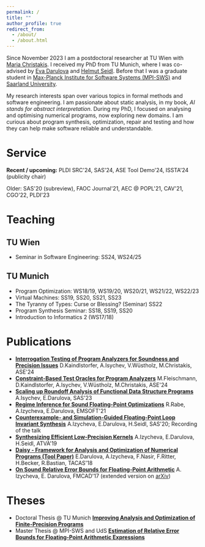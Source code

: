 ```yaml
---
permalink: /
title: ""
author_profile: true
redirect_from: 
  - /about/
  - /about.html
---
```


Since November 2023 I am a postdoctoral researcher at TU Wien with [Maria Christakis](https://mariachris.github.io/). I received my PhD from TU Munich, where I was co-advised by [Eva Darulova](https://malyzajko.github.io/) and [Helmut Seidl](https://www.cs.cit.tum.de/pl/personen/helmut-seidl/). Before that I was a graduate student in [Max-Planck Institute for Software Systems (MPI-SWS)](https://mpi-sws.org/) and [Saarland University](https://www.graduateschool-computerscience.de/).

My research interests span over various topics in formal methods and software engineering. I am passionate about static analysis, in my book, *AI stands for abstract interpretation*. During my PhD, I focused on analysing and optimising numerical programs, now exploring new domains. I am curious about program synthesis, optimization, repair and testing and how they can help make software reliable and understandable.

# Service
**Recent / upcoming:** PLDI SRC'24, SAS'24, ASE Tool Demo'24, ISSTA'24 (publicity chair)

Older: SAS'20 (subreview), FAOC Journal'21, AEC @ POPL'21, CAV'21, CGO'22, PLDI'23

# Teaching
## TU Wien
* Seminar in Software Engineering: SS24, WS24/25

## TU Munich
* Program Optimization: WS18/19, WS19/20, WS20/21, WS21/22, WS22/23
* Virtual Machines: SS19, SS20, SS21, SS23
* The Tyranny of Types: Curse or Blessing? (Seminar) SS22
* Program Synthesis Seminar: SS18, SS19, SS20
* Introduction to Informatics 2 (WS17/18)

# Publications
* [**Interrogation Testing of Program Analyzers for Soundness and Precision Issues**](https://aisychev.github.io/papers/ase24-sherlock.pdf) D.Kaindlstorfer, A.Isychev, V.Wüstholz, M.Christakis, ASE'24
* [**Constraint-Based Test Oracles for Program Analyzers**](https://aisychev.github.io/papers/ase24-minotaur.pdf) M.Fleischmann, D.Kaindlstorfer, A.Isychev, V.Wüstholz, M.Christakis, ASE'24
* [**Scaling up Roundoff Analysis of Functional Data Structure Programs**](https://dl.acm.org/doi/10.1007/978-3-031-44245-2_17) A.Isychev, E.Darulova, SAS'23
* [**Regime Inference for Sound Floating-Point Optimizations**](https://dl.acm.org/doi/10.1145/3477012) R.Rabe, A.Izycheva, E.Darulova, EMSOFT'21
* [**Counterexample- and Simulation-Guided Floating-Point Loop Invariant Synthesis**](https://dl.acm.org/doi/10.1007/978-3-030-65474-0_8) A.Izycheva, E.Darulova, H.Seidl, SAS'20; Recording of the talk
* [**Synthesizing Efficient Low-Precision Kernels**](https://link.springer.com/chapter/10.1007/978-3-030-31784-3_17) A.Izycheva, E.Darulova, H.Seidl, ATVA'19
* [**Daisy - Framework for Analysis and Optimization of Numerical Programs (Tool Paper)**](https://link.springer.com/chapter/10.1007/978-3-319-89960-2_15) E.Darulova, A.Izycheva, F.Nasir, F.Ritter, H.Becker, R.Bastian, TACAS'18
* [**On Sound Relative Error Bounds for Floating-Point Arithmetic**](https://dl.acm.org/citation.cfm?id=3168462) A. Izycheva, E. Darulova, FMCAD'17 (extended version on [arXiv](https://arxiv.org/pdf/1707.02121))


# Theses
* Doctoral Thesis @ TU Munich [**Improving Analysis and Optimization of Finite-Precision Programs**](https://aisychev.github.io/papers/Anastasia-Isychev-dissertation.pdf)
* Master Thesis @ MPI-SWS and UdS [**Estimation of Relative Error Bounds for Floating-Point Arithmetic Expressions**](https://aisychev.github.io/papers/Anastasia-Isychev-mscthesis.pdf)

<!-- 
A data-driven personal website
======
Like many other Jekyll-based GitHub Pages templates, Academic Pages makes you separate the website's content from its form. The content & metadata of your website are in structured markdown files, while various other files constitute the theme, specifying how to transform that content & metadata into HTML pages. You keep these various markdown (.md), YAML (.yml), HTML, and CSS files in a public GitHub repository. Each time you commit and push an update to the repository, the [GitHub pages](https://pages.github.com/) service creates static HTML pages based on these files, which are hosted on GitHub's servers free of charge.

Many of the features of dynamic content management systems (like Wordpress) can be achieved in this fashion, using a fraction of the computational resources and with far less vulnerability to hacking and DDoSing. You can also modify the theme to your heart's content without touching the content of your site. If you get to a point where you've broken something in Jekyll/HTML/CSS beyond repair, your markdown files describing your talks, publications, etc. are safe. You can rollback the changes or even delete the repository and start over -- just be sure to save the markdown files! Finally, you can also write scripts that process the structured data on the site, such as [this one](https://github.com/academicpages/academicpages.github.io/blob/master/talkmap.ipynb) that analyzes metadata in pages about talks to display [a map of every location you've given a talk](https://academicpages.github.io/talkmap.html).

Getting started
======
1. Register a GitHub account if you don't have one and confirm your e-mail (required!)
1. Fork [this repository](https://github.com/academicpages/academicpages.github.io) by clicking the "fork" button in the top right. 
1. Go to the repository's settings (rightmost item in the tabs that start with "Code", should be below "Unwatch"). Rename the repository "[your GitHub username].github.io", which will also be your website's URL.
1. Set site-wide configuration and create content & metadata (see below -- also see [this set of diffs](http://archive.is/3TPas) showing what files were changed to set up [an example site](https://getorg-testacct.github.io) for a user with the username "getorg-testacct")
1. Upload any files (like PDFs, .zip files, etc.) to the files/ directory. They will appear at https://[your GitHub username].github.io/files/example.pdf.  
1. Check status by going to the repository settings, in the "GitHub pages" section

Site-wide configuration
------
The main configuration file for the site is in the base directory in [_config.yml](https://github.com/academicpages/academicpages.github.io/blob/master/_config.yml), which defines the content in the sidebars and other site-wide features. You will need to replace the default variables with ones about yourself and your site's github repository. The configuration file for the top menu is in [_data/navigation.yml](https://github.com/academicpages/academicpages.github.io/blob/master/_data/navigation.yml). For example, if you don't have a portfolio or blog posts, you can remove those items from that navigation.yml file to remove them from the header. 

Create content & metadata
------
For site content, there is one markdown file for each type of content, which are stored in directories like _publications, _talks, _posts, _teaching, or _pages. For example, each talk is a markdown file in the [_talks directory](https://github.com/academicpages/academicpages.github.io/tree/master/_talks). At the top of each markdown file is structured data in YAML about the talk, which the theme will parse to do lots of cool stuff. The same structured data about a talk is used to generate the list of talks on the [Talks page](https://academicpages.github.io/talks), each [individual page](https://academicpages.github.io/talks/2012-03-01-talk-1) for specific talks, the talks section for the [CV page](https://academicpages.github.io/cv), and the [map of places you've given a talk](https://academicpages.github.io/talkmap.html) (if you run this [python file](https://github.com/academicpages/academicpages.github.io/blob/master/talkmap.py) or [Jupyter notebook](https://github.com/academicpages/academicpages.github.io/blob/master/talkmap.ipynb), which creates the HTML for the map based on the contents of the _talks directory).

**Markdown generator**

I have also created [a set of Jupyter notebooks](https://github.com/academicpages/academicpages.github.io/tree/master/markdown_generator
) that converts a CSV containing structured data about talks or presentations into individual markdown files that will be properly formatted for the Academic Pages template. The sample CSVs in that directory are the ones I used to create my own personal website at stuartgeiger.com. My usual workflow is that I keep a spreadsheet of my publications and talks, then run the code in these notebooks to generate the markdown files, then commit and push them to the GitHub repository.

How to edit your site's GitHub repository
------
Many people use a git client to create files on their local computer and then push them to GitHub's servers. If you are not familiar with git, you can directly edit these configuration and markdown files directly in the github.com interface. Navigate to a file (like [this one](https://github.com/academicpages/academicpages.github.io/blob/master/_talks/2012-03-01-talk-1.md) and click the pencil icon in the top right of the content preview (to the right of the "Raw | Blame | History" buttons). You can delete a file by clicking the trashcan icon to the right of the pencil icon. You can also create new files or upload files by navigating to a directory and clicking the "Create new file" or "Upload files" buttons. 

Example: editing a markdown file for a talk
![Editing a markdown file for a talk](/images/editing-talk.png)

For more info
------
More info about configuring Academic Pages can be found in [the guide](https://academicpages.github.io/markdown/). The [guides for the Minimal Mistakes theme](https://mmistakes.github.io/minimal-mistakes/docs/configuration/) (which this theme was forked from) might also be helpful. -->
